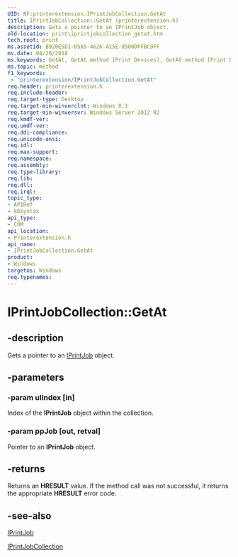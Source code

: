 ```yaml
---
UID: NF:printerextension.IPrintJobCollection.GetAt
title: IPrintJobCollection::GetAt (printerextension.h)
description: Gets a pointer to an IPrintJob object.
old-location: print\iprintjobcollection_getat.htm
tech.root: print
ms.assetid: B920E5D1-D565-4626-A15E-8500DFFBC9FF
ms.date: 04/20/2018
ms.keywords: GetAt, GetAt method [Print Devices], GetAt method [Print Devices],IPrintJobCollection interface, IPrintJobCollection interface [Print Devices],GetAt method, IPrintJobCollection.GetAt, IPrintJobCollection::GetAt, print.iprintjobcollection_getat, printerextension/IPrintJobCollection::GetAt
ms.topic: method
f1_keywords:
 - "printerextension/IPrintJobCollection.GetAt"
req.header: printerextension.h
req.include-header: 
req.target-type: Desktop
req.target-min-winverclnt: Windows 8.1
req.target-min-winversvr: Windows Server 2012 R2
req.kmdf-ver: 
req.umdf-ver: 
req.ddi-compliance: 
req.unicode-ansi: 
req.idl: 
req.max-support: 
req.namespace: 
req.assembly: 
req.type-library: 
req.lib: 
req.dll: 
req.irql: 
topic_type:
- APIRef
- kbSyntax
api_type:
- COM
api_location:
- Printerextension.h
api_name:
- IPrintJobCollection.GetAt
product:
- Windows
targetos: Windows
req.typenames: 
---
```


# IPrintJobCollection::GetAt


## -description


Gets a pointer to an <a href="https://docs.microsoft.com/windows-hardware/drivers/ddi/printerextension/nn-printerextension-iprintjob">IPrintJob</a> object.


## -parameters




### -param ulIndex [in]

Index of the <b>IPrintJob</b> object within the collection.


### -param ppJob [out, retval]

Pointer to an <b>IPrintJob</b> object.


## -returns



Returns an <b>HRESULT</b> value. If the method call was not successful, it returns the appropriate <b>HRESULT</b> error code.




## -see-also




<a href="https://docs.microsoft.com/windows-hardware/drivers/ddi/printerextension/nn-printerextension-iprintjob">IPrintJob</a>



<a href="https://docs.microsoft.com/windows-hardware/drivers/ddi/printerextension/nn-printerextension-iprintjobcollection">IPrintJobCollection</a>
 

 

